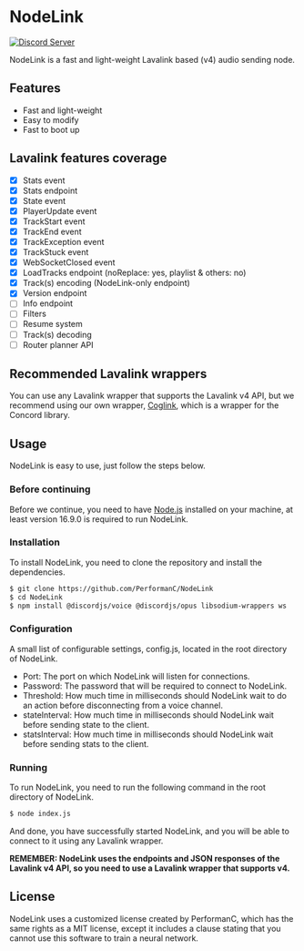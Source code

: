 # NodeLink

[![Discord Server](https://img.shields.io/discord/1036045973039890522?color=5865F2&logo=discord&logoColor=white)](https://discord.gg/YcaK3puy49)

NodeLink is a fast and light-weight Lavalink based (v4) audio sending node.

## Features

- Fast and light-weight
- Easy to modify
- Fast to boot up

## Lavalink features coverage

- [x] Stats event
- [x] Stats endpoint
- [x] State event
- [x] PlayerUpdate event
- [x] TrackStart event
- [x] TrackEnd event
- [x] TrackException event
- [x] TrackStuck event
- [x] WebSocketClosed event
- [x] LoadTracks endpoint (noReplace: yes, playlist & others: no)
- [x] Track(s) encoding (NodeLink-only endpoint)
- [x] Version endpoint
- [ ] Info endpoint
- [ ] Filters
- [ ] Resume system
- [ ] Track(s) decoding
- [ ] Router planner API

## Recommended Lavalink wrappers

You can use any Lavalink wrapper that supports the Lavalink v4 API, but we recommend using our own wrapper, [Coglink](https://github.com/PerformanC/Coglink), which is a wrapper for the Concord library.

## Usage

NodeLink is easy to use, just follow the steps below.

### Before continuing

Before we continue, you need to have [Node.js](https://nodejs.org/en/) installed on your machine, at least version 16.9.0 is required to run NodeLink.

### Installation

To install NodeLink, you need to clone the repository and install the dependencies.

```bash
$ git clone https://github.com/PerformanC/NodeLink
$ cd NodeLink
$ npm install @discordjs/voice @discordjs/opus libsodium-wrappers ws
```

### Configuration

A small list of configurable settings, config.js, located in the root directory of NodeLink.

* Port: The port on which NodeLink will listen for connections.
* Password: The password that will be required to connect to NodeLink.
* Threshold: How much time in milliseconds should NodeLink wait to do an action before disconnecting from a voice channel.
* stateInterval: How much time in milliseconds should NodeLink wait before sending state to the client.
* statsInterval: How much time in milliseconds should NodeLink wait before sending stats to the client.

### Running

To run NodeLink, you need to run the following command in the root directory of NodeLink.

```bash
$ node index.js
```

And done, you have successfully started NodeLink, and you will be able to connect to it using any Lavalink wrapper.

**REMEMBER: NodeLink uses the endpoints and JSON responses of the Lavalink v4 API, so you need to use a Lavalink wrapper that supports v4.**

## License

NodeLink uses a customized license created by PerformanC, which has the same rights as a MIT license, except it includes a clause stating that you cannot use this software to train a neural network.
